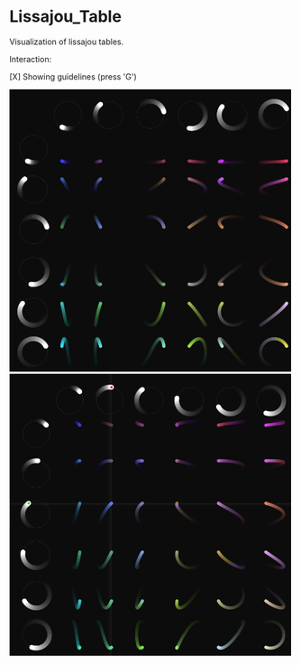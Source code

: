 # Lissajou_Table
Visualization of lissajou tables.


Interaction:

  [X] Showing guidelines (press 'G')
  

<img src="https://github.com/caluser/Lissajou_Table/blob/master/Screenshots/Lissajou_Table_ss.png" width="500" height="500">

<img src="https://github.com/caluser/Lissajou_Table/blob/master/Screenshots/Lissajou_guidelines.png" width="500" height="500">
